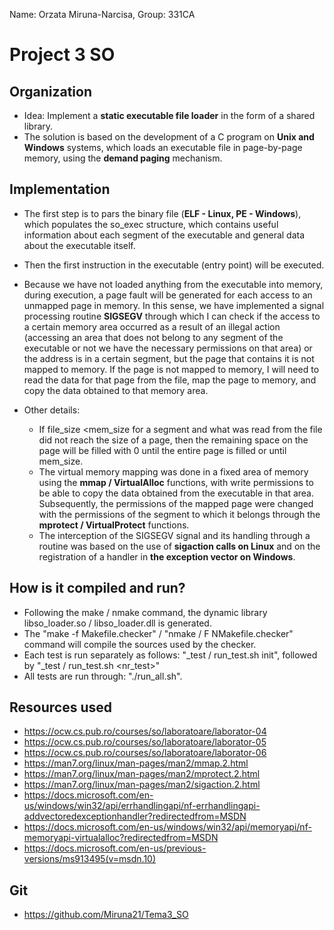 Name: Orzata Miruna-Narcisa,
Group: 331CA

# Project 3 SO

Organization
-
* Idea: Implement a **static executable file loader** in the form of a shared library.
* The solution is based on the development of a C program on **Unix and Windows** systems, which loads an executable file in page-by-page memory, using the **demand paging** mechanism.


Implementation
-
* The first step is to pars the binary file (**ELF - Linux, PE - Windows**), which populates the so_exec structure, which contains useful information about each segment of the executable and general data about the executable itself.
* Then the first instruction in the executable (entry point) will be executed.
* Because we have not loaded anything from the executable into memory, during execution, a page fault will be generated for each access to an unmapped page in memory. In this sense, we have implemented a signal processing routine **SIGSEGV** through which I can check if the access to a certain memory area occurred as a result of an illegal action (accessing an area that does not belong to any segment of the executable or not we have the necessary permissions on that area) or the address is in a certain segment, but the page that contains it is not mapped to memory. If the page is not mapped to memory, I will need to read the data for that page from the file, map the page to memory, and copy the data obtained to that memory area.
    
* Other details:
    * If file_size <mem_size for a segment and what was read from the file did not reach the size of a page, then the remaining space on the page will be filled with 0 until the entire page is filled or until mem_size.
    * The virtual memory mapping was done in a fixed area of ​​memory using the **mmap / VirtualAlloc** functions, with write permissions to be able to copy the data obtained from the executable in that area. Subsequently, the permissions of the mapped page were changed with the permissions of the segment to which it belongs through the **mprotect / VirtualProtect** functions.
    * The interception of the SIGSEGV signal and its handling through a routine was based on the use of **sigaction calls on Linux** and on the registration of a handler in **the exception vector on Windows**.



How is it compiled and run?
-
* Following the make / nmake command, the dynamic library libso_loader.so / libso_loader.dll is generated.
* The "make -f Makefile.checker" / "nmake / F NMakefile.checker" command will compile the sources used by the checker.
* Each test is run separately as follows: "_test / run_test.sh init", followed by "_test / run_test.sh <nr_test>"
* All tests are run through: "./run_all.sh".

Resources used
-
* https://ocw.cs.pub.ro/courses/so/laboratoare/laborator-04
* https://ocw.cs.pub.ro/courses/so/laboratoare/laborator-05
* https://ocw.cs.pub.ro/courses/so/laboratoare/laborator-06
* https://man7.org/linux/man-pages/man2/mmap.2.html
* https://man7.org/linux/man-pages/man2/mprotect.2.html
* https://man7.org/linux/man-pages/man2/sigaction.2.html
* https://docs.microsoft.com/en-us/windows/win32/api/errhandlingapi/nf-errhandlingapi-addvectoredexceptionhandler?redirectedfrom=MSDN
* https://docs.microsoft.com/en-us/windows/win32/api/memoryapi/nf-memoryapi-virtualalloc?redirectedfrom=MSDN
* https://docs.microsoft.com/en-us/previous-versions/ms913495(v=msdn.10)

Git
-
* https://github.com/Miruna21/Tema3_SO 
